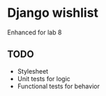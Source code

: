 # Django wishlist #
Enhanced for lab 8

## TODO ##
* Stylesheet
* Unit tests for logic
* Functional tests for behavior

